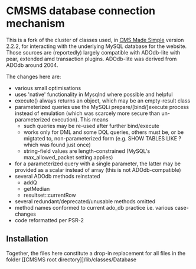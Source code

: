 # CMSMS database connection mechanism
This is a fork of the cluster of classes used, in [CMS Made Simple](http://cmsmadesimple.org) version 2.2.2, for interacting with the underlying MySQL database for the website.
Those sources are (reportedly) largely compatible with ADOdb-lite with pear, extended amd transaction plugins. ADOdb-lite was derived from ADOdb around 2004.

The changes here are:
* various small optimisations
* uses 'native' functionality in Mysqlnd where possible and helpful
* execute() always returns an object, which may be an empty-result class
* parameterized queries use the MySQLi prepare/[bind/]execute process instead of emulation (which was scarcely more secure than un-parameterized execution). This means
  * such queries may be re-used after further bind/execute
  * works only for DML and some DQL queries, others must be, or be migtated to, non-parameterized form (e.g. SHOW TABLES LIKE ? which was found just once)
  * string-field values are length-constrained (MySQL's max_allowed_packet setting applies)
* for a parameterized query with a single parameter, the latter may be provided as a scalar instead of array (this is not ADOdb-compatible) 
* several ADOdb methods reinstated
  * addQ
  * getMedian
  * resultset::currentRow
* several redundant/deprecated/unusable methods omitted
* method names conformed to current ado_db practice i.e. various case-changes 
* code reformatted per PSR-2
## Installation
Together, the files here constitute a drop-in replacement for all files in the folder [[CMSMS root directory]]/lib/classes/Database
